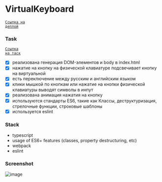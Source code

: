 # VirtualKeyboard

<code>[Ссылка на деплой](https://annabrajeeva.github.io/VirtualKeyboard/)</code>

### Task

<code>[Ссылка на таск](https://github.com/rolling-scopes-school/tasks/blob/master/tasks/virtual-keyboard/virtual-keyboard-en.md)</code>

- [x] реализована генерация DOM-элементов и body в index.html
- [x] нажатие на кнопку на физической клавиатуре подсвечивает кнопку на виртуальной
- [x] есть переключение между русским и английским языком
- [x] клики мышкой по кнопкам или нажатие на кнопки физической клавиатуры выводят символы в инпут
- [x] реализована анимация нажатия на кнопку
- [x] используются стандарты ES6, такие как Классы, деструктуризация, стрелочные функции, строковые шаблоны
- [x] используется eslint

### Stack

* typescript
* usage of ES6+ features (classes, property destructuring, etc)
* webpack
* eslint

### Screenshot

![image](https://user-images.githubusercontent.com/66987410/167286017-1f2dd195-cf6b-4689-b390-2d6826530f95.png)
